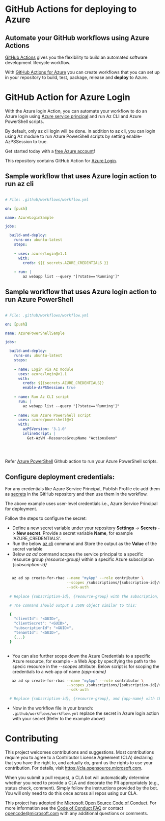 # GitHub Actions for deploying to Azure

## Automate your GitHub workflows using Azure Actions

[GitHub Actions](https://help.github.com/en/articles/about-github-actions)  gives you the flexibility to build an automated software development lifecycle workflow. 

With [GitHub Actions for Azure](https://github.com/Azure/actions/) you can create workflows that you can set up in your repository to build, test, package, release and **deploy** to Azure. 

# GitHub Action for Azure Login
With the Azure login Action, you can automate your workflow to do an Azure login using [Azure service principal](https://docs.microsoft.com/en-us/azure/active-directory/develop/app-objects-and-service-principals) and run Az CLI and Azure PowerShell scripts.

By default, only az cli login will be done. In addition to az cli, you can login using Az module to run Azure PowerShell scripts by setting enable-AzPSSession to true.

Get started today with a [free Azure account](https://azure.com/free/open-source)!

This repository contains GitHub Action for [Azure Login](https://github.com/Azure/login/blob/master/action.yml).

## Sample workflow that uses Azure login action to run az cli

```yaml

# File: .github/workflows/workflow.yml

on: [push]

name: AzureLoginSample

jobs:

  build-and-deploy:
    runs-on: ubuntu-latest
    steps:
    
    - uses: azure/login@v1.1
      with:
        creds: ${{ secrets.AZURE_CREDENTIALS }}
    
    - run: |
        az webapp list --query "[?state=='Running']"

```

## Sample workflow that uses Azure login action to run Azure PowerShell

```yaml

# File: .github/workflows/workflow.yml

on: [push]

name: AzurePowerShellSample

jobs:

  build-and-deploy:
    runs-on: ubuntu-latest
    steps:
    
    - name: Login via Az module
      uses: azure/login@v1.1
      with:
        creds: ${{secrets.AZURE_CREDENTIALS}}
        enable-AzPSSession: true 
    
    - name: Run Az CLI script
      run: |
        az webapp list --query "[?state=='Running']"
   
    - name: Run Azure PowerShell script
      uses: azure/powershell@v1
      with:
        azPSVersion: '3.1.0'
        inlineScript: |
          Get-AzVM -ResourceGroupName "ActionsDemo"
        
     
        
```

Refer [Azure PowerShell](https://github.com/azure/powershell) Github action to run your Azure PowerShell scripts.

## Configure deployment credentials:

For any credentials like Azure Service Principal, Publish Profile etc add them as [secrets](https://docs.github.com/en/actions/configuring-and-managing-workflows/creating-and-storing-encrypted-secrets) in the GitHub repository and then use them in the workflow.

The above example uses user-level credentials i.e., Azure Service Principal for deployment. 

Follow the steps to configure the secret:
  * Define a new secret variable under your repository **Settings** -> **Secrets** -> **New secret**.  Provide a secret variable **Name**, for example 'AZURE_CREDENTIALS'. 
  * Run the below [az cli](https://docs.microsoft.com/en-us/cli/azure/?view=azure-cli-latest) command and Store the output as the **Value** of the secret variable
  * Below *az ad* command scopes the service principal to a specific resource group *{resource-group}* within a specific Azure subscription *{subscription-id}*
```bash  

   az ad sp create-for-rbac --name "myApp" --role contributor \
                            --scopes /subscriptions/{subscription-id}/resourceGroups/{resource-group} \
                            --sdk-auth
                            
  # Replace {subscription-id}, {resource-group} with the subscription, resource group details

  # The command should output a JSON object similar to this:

  {
    "clientId": "<GUID>",
    "clientSecret": "<GUID>",
    "subscriptionId": "<GUID>",
    "tenantId": "<GUID>",
    (...)
  }
  
```
 * You can also further scope down the Azure Credentials to a specific Azure resource, for example - a Web App by specifying the path to the specic resource in the *--scopes* attribute. Below script is for scoping the credentials to a web app of name *{app-name}*
```bash
   az ad sp create-for-rbac --name "myApp" --role contributor \
                            --scopes /subscriptions/{subscription-id}/resourceGroups/{resource-group}/providers/Microsoft.Web/sites/{app-name} \
                            --sdk-auth

  # Replace {subscription-id}, {resource-group}, and {app-name} with the names of your subscription, resource group, and Azure Web App.
```
  * Now in the workflow file in your branch: `.github/workflows/workflow.yml` replace the secret in Azure login action with your secret (Refer to the example above)



# Contributing

This project welcomes contributions and suggestions.  Most contributions require you to agree to a
Contributor License Agreement (CLA) declaring that you have the right to, and actually do, grant us
the rights to use your contribution. For details, visit https://cla.opensource.microsoft.com.

When you submit a pull request, a CLA bot will automatically determine whether you need to provide
a CLA and decorate the PR appropriately (e.g., status check, comment). Simply follow the instructions
provided by the bot. You will only need to do this once across all repos using our CLA.

This project has adopted the [Microsoft Open Source Code of Conduct](https://opensource.microsoft.com/codeofconduct/).
For more information see the [Code of Conduct FAQ](https://opensource.microsoft.com/codeofconduct/faq/) or
contact [opencode@microsoft.com](mailto:opencode@microsoft.com) with any additional questions or comments.
